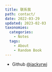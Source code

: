 ```yaml
---
title: 联系我
path: contact/
date: 2022-03-29
updated: 2023-02-03
taxonomies:
  categories:
    - Notes
  tags:
    - About
    - Random Book
---
```


<!-- - 电子邮件：`owen#owenyoung.com` (把`#`换成`@`)
- Telegram 频道: <https://t.me/owenyoungzh>
- Telegram 私人账户: <https://t.me/itsowenyoung>
- Twitter [@TheOwenYoung](https://twitter.com/TheOwenYoung)
- 中文推 [@OwenYoungZh](https://twitter.com/OwenYoungZh)
- 博客[owenyoung.com](https://www.owenyoung.com)
- Github [@theowenyoung](https://github.com/theowenyoung) -->
- Github [@jackyrwj](https://github.com/jackyrwj)

<!-- ## 赞助我

如果我的博文或者我开发的项目有帮助到你，请考虑成为一名赞助者，谢谢：

- [Github Sponsor](https://github.com/sponsors/theowenyoung)
- [爱发电](https://afdian.net/a/translate)
- [Patreon](https://www.patreon.com/theowenyoung) -->

<!-- ## 加密货币地址

1. USDT 或 USDC 或 ETH (ERC20): `0xA9e3dE8C304D907F92E6C73E21D07Cd3f2f2D708`

<details>
<summary>点击展开二维码</summary>
<img src="https://immersive-translate.owenyoung.com/usdt-erc20-immersive-translate-400.jpg" alt="qrcode"></img>
</details>

2. USDT 或 USDC (TRC20): `TRWaYy8Z3Gnydm1mpKetX7ahwCbFqRszv6` -->

<!-- <details>
<summary>点击展开二维码</summary>
<img src="https://immersive-translate.owenyoung.com/usdt-trc20-immersive-translate-400.jpg" alt="qrcode"></img>
</details> -->
